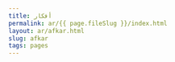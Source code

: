 ```yaml
---
title: أفكار
permalink: ar/{{ page.fileSlug }}/index.html
layout: ar/afkar.html
slug: afkar
tags: pages
---
```



